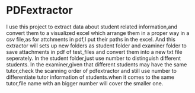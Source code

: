 # PDFextractor
I use this project to extract data about student related information,and convert them to a visualized excel which arrange them in a proper way in a csv file,as for attchments in pdf,I put their paths in the excel.
And this extractor will sets up new folders as student folder and examiner folder to save attachments in pdf of test_files and convert them into a new txt file seperately.
In the student folder,just use number to distinguish different students.
In the examiner,given that different students may have the same tutor,check the scanning order of pdfextractor and still use number to differentiate tutor information of students.when it comes to the same tutor,file name with an bigger number will cover the smaller one.
